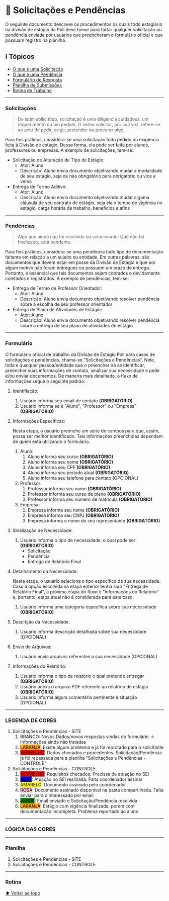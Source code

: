 # 📃 Solicitações e Pendências
O seguinte documento descreve os procedimentos os quais todo estagiário na divisão de estágio da Poli deve tomar para tartar qualquer solicitação ou pendência enviada por usuários que preencheram o formulário oficial e que possuam registro na planilha.

## ℹ️ Tópicos
- [O que é uma Solicitação](#solicitações)
- [O que é uma Pendência](#pendências)
- [Formulário de Resposta](#formulário)
- [Planilha de Submissões](#planilha)
- [Rotina de Trabalho](#rotina)

---
### Solicitações
> Do latim sollicitūdo, solicitação é uma diligência cuidadosa, um requerimento ou um pedido. O verbo solicitar, por sua vez, refere-se ao acto de pedir, exigir, pretender ou procurar algo.

Para fins práticos, considera-se uma solicitação todo pedido ou exigência feita à Divisão de estágio. Dessa forma, ela pode ser feita por alunos, professores ou empresas.
A exemplo de solicitações, tem-se:
- Solicitação de Alteração de Tipo de Estágio:
    - Ator: Aluno
    - Descrição: Aluno envia documento objetivando mudar a modalidade de seu estágio, seja de não obrigatório para obrigatório ou vice e versa
- Entrega de Termo Aditivo:
    - Ator: Aluno
    - Descrição: Aluno envia documento objetivando mudar alguma cláusula de seu contrato de estágio, seja ela o tempo de vigência no estágio, carga horária de trabalho, benefícios e afins

---
### Pendências
> Algo que ainda não foi resolvido ou solucionado; Que não foi finalizado, está pendente.

Para fins práticos, considera-se uma pendência todo tipo de documentação faltante em relação a um sujeito ou entidade. Em outras palavras, são documentos que devem estar em posse da Divisão de Estágio e que por algum motivo não foram entregues ou possuem um prazo de entrega. Portanto, é essencial que tais documentos sejam cobrados e devidamente coletados e registrados.
A exemplo de pendências, tem-se:
- Entrega de Termo de Professor Orientador:
    - Ator: Aluno
    - Descrição: Aluno envia documento objetivando resolver pendência sobre a escolha de seu professor orientador
- Entrega de Plano de Atividades de Estágio:
    - Ator: Aluno
    - Descrição: Aluno envia documento objetivando resolver pendência sobre a entrega de seu plano de atividades de estágio

---
### Formulário
O formulário oficial de trabalho da Divisão de Estágio Poli para casos de solicitações e pendências, chama-se "Solicitações e Pendências". Nele, toda e qualquer pessoa/entidade que o preencher irá se identificar, preencher suas informações de contato, sinalizar sua necessidade e pedir e/ou enviar documentos.
De maneira mais detalhada, o fluxo de informações segue o seguinte padrão:
1. Identifiação:

    1. Usuário informa seu email de contato **(OBRIGATÓRIO)**
    1. Usuário informa se é "Aluno", "Professor" ou "Empresa" **(OBRIGATÓRIO)**
1. Informações Específicas:
    
    Nesta etapa, o usuário preenche um série de campos para que, assim, possa ser melhor identificado. Tais informações preenchidas dependem de quem está utilizando o formulário.
    1. Aluno:
        1. Aluno informa seu curso **(OBRIGATÓRIO)**
        1. Aluno informa seu nome **(OBRIGATÓRIO)**
        1. Aluno informa seu CPF **(OBRIGATÓRIO)**
        1. Aluno informa seu período atual **(OBRIGATÓRIO)**
        1. Aluno informa seu telefone para contato (OPCIONAL)
    1. Professor:
        1. Professor informa seu nome **(OBRIGATÓRIO)**
        1. Professor informa seu curso de pleno **(OBRIGATÓRIO)**
        1. Professor informa seu número de matrícula **(OBRIGATÓRIO)**
    1. Empresa:
        1. Empresa informa seu nome **(OBRIGATÓRIO)**
        1. Empresa informa seu CNPJ **(OBRIGATÓRIO)**
        1. Empresa informa o nome do seu representante **(OBRIGATÓRIO)**
1. Sinalização de Necessidade:

    1. Usuário informa o tipo de necessidade, o qual pode ser: **(OBRIGATÓRIO)**
        - Solicitação
        - Pendência
        - Entrega de Relatório Final
1. Detalhamento da Necessidade:

    Nesta etapa, o usuário seleciona o tipo específico de sua necessidade. Caso a opção escolhida na etapa enterior tenha sido "Entrega de Relatório Final", a próxima etapa do fluxo é "Informações do Relatório" e, portanto, etapa atual não é considerada para este caso.
    1. Usuário informa uma categoria específica sobre sua necessidade **(OBRIGATÓRIO)**
1. Descrição da Necessidade:

    1. Usuário informa descrição detalhada sobre sua necessidade (OPCIONAL)
1. Envio de Arquivos:

    1. Usuário envia arquivos referentes a sua necessidade (OPCIONAL)
1. Informações do Relatório:

    1. Usuário informa o tipo de relatório o qual pretende entregar **(OBRIGATÓRIO)**
    1. Usuário anexa o arquivo PDF referente ao relatório de estágio **(OBRIGATÓRIO)**
    1. Usuário informa algum comentário pertinente à situação (OPCIONAL)      

---
### LEGENDA DE CORES
1. Solicitações e Pendências - SITE
    1. <mark style="background-color:white">BRANCO</mark>: Novos Dados/novas respostas vindas do formulário -> Informações ainda não tratadas
    1. <mark style="background-color:orange">LARANJA</mark>: Existe algum problema e já foi reprotado para o solicitante
    1. <mark style="background-color:red">VERMELHO</mark>: Dados checados e procedentes. Solicitação/Pendência já foi repassada para a planilha "Solicitações e Pendências - CONTROLE"
3. Solicitações e Pendências - CONTROLE
    1. <mark style="background-color:red">VERMELHO</mark>: Requisitos checados. Precissa de atuação no SEI
    1. <mark style="background-color:blue">AZUL</mark>: Atuação no SEI realizada. Falta coordenador assinar
    1. <mark style="background-color:yellow">AMARELO</mark>: Documento assinado pelo coordenador
    1. <mark style="background-color:pink">ROSA</mark>: Documento assinado disponível na pasta compartilhada. Falta enviar para o interessado por email
    1. <mark style="background-color:green">VERDE</mark>: Email enviado e Solicitação/Pendência resolvida
    1. <mark style="background-color:orange">LARANJA</mark>: Estágio com vigência finalizada, porém com documentação incompleta. Problema reportado ao aluno


<!-- https://placehold.co/ -->
<!-- ![#f03c15](https://placehold.it/150/ffffff/ff0000?text=hello) `#f03c15` -->
<!-- ![Hello](https://placehold.co/600x400?text=Hello+World) -->

---
### LÓGICA DAS CORES


---
### Planilha
1. Solicitações e Pendências - SITE
2. Solicitações e Pendências - CONTROLE

---
### Rotina

[⬆ Voltar ao topo](#-solicitações-e-pendências)
